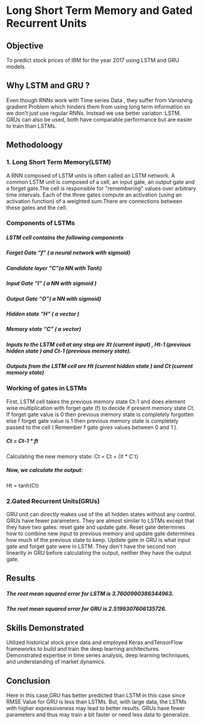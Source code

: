 # Long Short Term Memory and Gated Recurrent Units
## Objective
To predict stock prices of IBM for the year 2017 using LSTM and GRU models.
## Why LSTM and GRU ?
Even though RNNs work with Time series Data , they suffer from Vanishing gradient Problem which hinders them from using long term information so we don't just use regular RNNs. Instead we use better variaton :LSTM. GRUs can also be used, both have comparable performance but are easier to train than LSTMs.
## Methodoloogy
### 1. Long Short Term Memory(LSTM)
A RNN composed of LSTM units is often called an LSTM network. A common LSTM unit is composed of a cell, an input gate, an output gate and a forget gate.The cell is responsible for "remembering" values over arbitrary time intervals. Each of the three gates compute an activation (using an activation function) of a weighted sum.There are connections between these gates and the cell.
### Components of LSTMs
##### LSTM cell contains the following components
##### Forget Gate “f” ( a neural network with sigmoid)
##### Candidate layer “C"(a NN with Tanh)
##### Input Gate “I” ( a NN with sigmoid )
##### Output Gate “O”( a NN with sigmoid)
##### Hidden state “H” ( a vector )
##### Memory state “C” ( a vector)
##### Inputs to the LSTM cell at any step are Xt (current input) , Ht-1 (previous hidden state ) and Ct-1 (previous memory state).
##### Outputs from the LSTM cell are Ht (current hidden state ) and Ct (current memory state)
### Working of gates in LSTMs
First, LSTM cell takes the previous memory state Ct-1 and does element wise multiplication with forget gate (f) to decide if present memory state Ct. If forget gate value is 0 then previous memory state is completely forgotten else f forget gate value is 1 then previous memory state is completely passed to the cell ( Remember f gate gives values between 0 and 1 ).
##### Ct = Ct-1 * ft
Calculating the new memory state:
Ct = Ct + (It * C`t)
##### Now, we calculate the output:
Ht = tanh(Ct)
### 2.Gated Recurrent Units(GRUs)
GRU unit can directly makes use of the all hidden states without any control. GRUs have fewer parameters. They are almost similar to LSTMs except that they have two gates: reset gate and update gate. Reset gate determines how to combine new input to previous memory and update gate determines how much of the previous state to keep. Update gate in GRU is what input gate and forget gate were in LSTM. They don't have the second non linearity in GRU before calculating the output, neither they have the output gate.
## Results
##### The root mean squared error for LSTM is 3.7600990386344963.
##### The root mean squared error for GRU  is 2.5199307606135726.

## Skills Demonstrated
Utilized historical stock price data and employed Keras andTensorFlow frameworks to build and train the deep learning architectures.
Demonstrated expertise in time series analysis, deep learning techniques, and understanding of market dynamics.
## Conclusion
 Here in this case,GRU has better predicted than LSTM in this case since RMSE Value for GRU is less than LSTMs. But,  with large data, the LSTMs with higher expressiveness may lead to better results. GRUs have fewer parameters and thus may train a bit faster or need less data to generalize.






